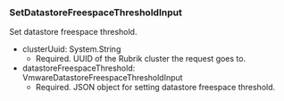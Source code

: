 ### SetDatastoreFreespaceThresholdInput
Set datastore freespace threshold.

- clusterUuid: System.String
  - Required. UUID of the Rubrik cluster the request goes to.
- datastoreFreespaceThreshold: VmwareDatastoreFreespaceThresholdInput
  - Required. JSON object for setting datastore freespace threshold.
